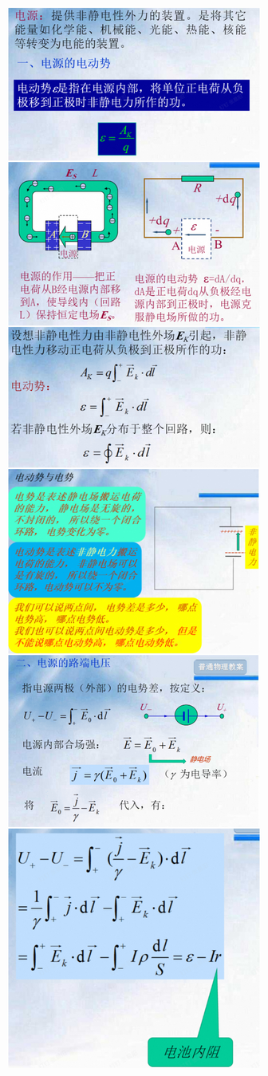 ![](附件/Pasted%20image%2020251013195720.png)
![](附件/Pasted%20image%2020251013195732.png)
![](附件/Pasted%20image%2020251013195745.png)
![](附件/Pasted%20image%2020251013195800.png)
![](附件/Pasted%20image%2020251013195815.png)
![](附件/Pasted%20image%2020251013195830.png)
